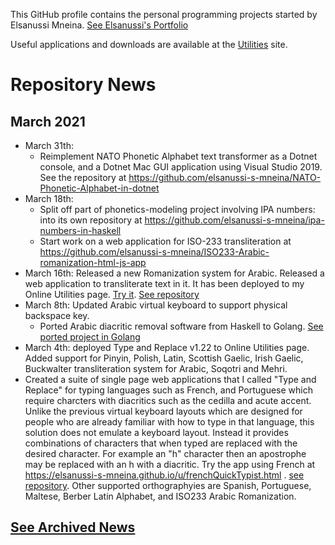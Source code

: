 This GitHub profile contains the personal programming projects started by Elsanussi Mneina. [See Elsanussi's Portfolio](https://elsanussi-s-mneina.github.io/)

Useful applications and downloads are available at the [Utilities](https://elsanussi-s-mneina.github.io/u/) site.

# Repository News
## March 2021
- March 31th:
  - Reimplement NATO Phonetic Alphabet text transformer as a Dotnet console, and a Dotnet Mac GUI application using Visual Studio 2019. See the repository at https://github.com/elsanussi-s-mneina/NATO-Phonetic-Alphabet-in-dotnet
- March 18th: 
  - Split off part of phonetics-modeling project involving IPA numbers: into its own repository at https://github.com/elsanussi-s-mneina/ipa-numbers-in-haskell
  - Start work on a web application for ISO-233 transliteration at https://github.com/elsanussi-s-mneina/ISO233-Arabic-romanization-html-js-app
- March 16th: Released a new Romanization system for Arabic. Released a web application to transliterate text in it. It has been deployed to my Online Utilities page. [Try it](https://elsanussi-s-mneina.github.io/u/artranslit_hslash.html). [See repository](https://github.com/elsanussi-s-mneina/h-slash-arabic-romanization-html-js)
- March 8th: Updated Arabic virtual keyboard to support physical backspace key.
  - Ported Arabic diacritic removal software from Haskell to Golang. [See ported project in Golang](https://github.com/elsanussi-s-mneina/remove-arabic-diacritics-by-golang)
- March 4th: deployed Type and Replace v1.22 to Online Utilities page. Added support for Pinyin, Polish, Latin, Scottish Gaelic, Irish Gaelic, Buckwalter transliteration system for Arabic, Soqotri and Mehri.
- Created a suite of single page web applications that I called "Type and Replace" for typing languages such as French, and Portuguese which require charcters with diacritics such as the cedilla and acute accent. Unlike the previous virtual keyboard layouts which are designed for people who are already familiar with how to type in that language, this solution does not emulate a keyboard layout. Instead it provides combinations of characters that when typed are replaced with the desired character. For example an "h" character then an apostrophe may be replaced with an h with a diacritic. Try the app using French at https://elsanussi-s-mneina.github.io/u/frenchQuickTypist.html . [see repository](https://github.com/elsanussi-s-mneina/type-and-replace-html-js). Other supported orthographyies are Spanish, Portuguese, Maltese, Berber Latin Alphabet, and ISO233 Arabic Romanization.
## [See Archived News](old-news.md)
